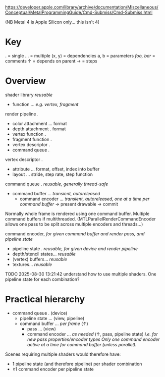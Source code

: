 https://developer.apple.com/library/archive/documentation/Miscellaneous/Conceptual/MetalProgrammingGuide/Cmd-Submiss/Cmd-Submiss.html

(NB Metal 4 is Apple Silicon only... this isn't 4)

# Key
. = single
... = multiple
(x, y) = dependencies
a, b = parameters
*foo, bar* = comments
↑ = depends on parent
→ = steps
# Overview
shader library *reusable*
  - function ... *e.g. vertex, fragment*

render pipeline .
  - color attachment ... format
  - depth attachment . format
  - vertex function .
  - fragment function .
  - vertex descriptor .
  - command queue .

vertex descriptor .
  - attribute ... format, offset, index into buffer
  - layout ... stride, step rate, step function

command queue . *reusable, generally thread-safe*
  - command buffer ... *transient, autoreleased*
    - command encoder ... *transient, autoreleased, one at a time per command buffer*
      → present drawable
      → commit

Normally whole frame is rendered using one command buffer. Multiple
command buffers if multithreaded. (MTLParallelRenderCommandEncoder
allows one pass to be split across multiple encoders and threads...)

command encoder, *for given command buffer and render pass, and pipeline state*
  - pipeline state .  *reusable, for given device and render pipeline*
  - depth/stencil states... *reusable*
  - (vertex) buffers... *reusable*
  - textures... *reusable*

TODO 2025-08-30 13:21:42 understand how to use multiple shaders.
One pipeline state for each combination?
# Practical hierarchy
- command queue . (device)
	- pipeline state ... (view, pipeline)
	- command buffer ... *per frame* (↑)
		- pass ... (view)
		- command encoder ... *as needed* (↑, pass, pipeline state)
		  *i.e. for new pass properties/encoder types*
		  *Only one command encoder active at a time for command buffer (unless parallel).*

Scenes requiring multiple shaders would therefore have:
- 1 pipeline state (and therefore pipeline) per shader combination
- ≥1 command encoder per pipeline state